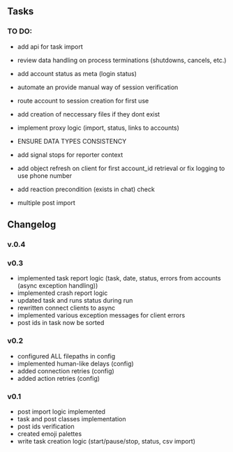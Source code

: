 ## Tasks

### TO DO:

- add api for task import
- review data handling on process terminations (shutdowns, cancels, etc.)

- add account status as meta (login status)
- automate an provide manual way of session verification
- route account to session creation for first use

- add creation of neccessary files if they dont exist
- implement proxy logic (import, status, links to accounts)

- ENSURE DATA TYPES CONSISTENCY
- add signal stops for reporter context

- add object refresh on client for first account_id retrieval or fix logging to use phone number
- add reaction precondition (exists in chat) check
- multiple post import


## Changelog

### v.0.4



### v0.3
- implemented task report logic (task, date, status, errors from accounts (async exception handling))
- implemented crash report logic
- updated task and runs status during run
- rewritten connect clients to async
- implemented various exception messages for client errors
- post ids in task now be sorted

### v0.2
- configured ALL filepaths in config
- implemented human-like delays (config)
- added connection retries (config)
- added action retries (config)

### v0.1
- post import logic implemented
- task and post classes implementation
- post ids verification
- created emoji palettes
- write task creation logic (start/pause/stop, status, csv import)